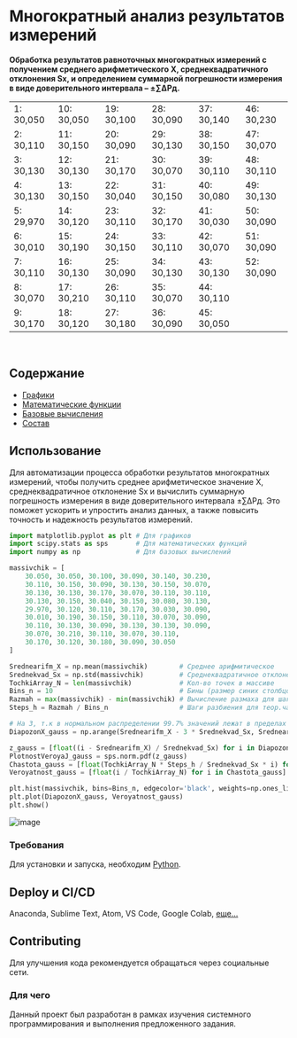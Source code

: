 # Многократный анализ результатов измерений

**Обработка результатов равноточных многократных измерений с получением среднего арифметического X, среднеквадратичного отклонения Sx, и определением суммарной погрешности измерения в виде доверительного интервала – ±∑∆Рд.**
<br>

|              |            |            |           |     |        |
|--------------|------------|------------|-----------|-----|--------|
| 1: 30,050    | 10: 30,050 | 19: 30,100 |28: 30,090 | 37: 30,140 |46: 30,230     |
| 2: 30,110    | 11: 30,150 | 20: 30,090 |29: 30,130 | 38: 30,150 |47: 30,070     |
| 3: 30,130    | 12: 30,130 | 21: 30,170 |30: 30,070 | 39: 30,110 |48: 30,110     |
| 4: 30,130    | 13: 30,150 | 22: 30,040 |31: 30,150 | 40: 30,080 |49: 30,130     |
| 5: 29,970    | 14: 30,120 | 23: 30,110 |32: 30,170 | 41: 30,030 |50: 30,090     |
| 6: 30,010    | 15: 30,190 | 24: 30,150 |33: 30,110 | 42: 30,070 |51: 30,090     |
| 7: 30,110    | 16: 30,130 | 25: 30,090 |34: 30,130 | 43: 30,130 |52: 30,090     |
| 8: 30,070    | 17: 30,210 | 26: 30,110 |35: 30,070 | 44: 30,110 ||
| 9: 30,170    | 18: 30,120 | 27: 30,180 |36: 30,090 | 45: 30,050 ||
<br>

## Содержание
- [Графики](https://matplotlib.org/3.5.3/api/_as_gen/matplotlib.pyplot.html)
- [Математические функции](https://docs.scipy.org/doc/scipy/reference/stats.html)
- [Базовые вычисления](https://numpy.org/)
- [Состав](https://www.vstu.ru/university/personalii/zhdanov_aleksey_andreevich/)
  
## Использование
Для автоматизации процесса обработки результатов многократных измерений, чтобы получить среднее арифметическое значение X, среднеквадратичное отклонение Sx и вычислить суммарную погрешность измерения в виде доверительного интервала ±∑∆Рд. Это поможет ускорить и упростить анализ данных, а также повысить точность и надежность результатов измерений.

```python
import matplotlib.pyplot as plt # Для графиков
import scipy.stats as sps       # Для математических функций
import numpy as np              # Для базовых вычислений

massivchik = [
    30.050, 30.050, 30.100, 30.090, 30.140, 30.230,
    30.110, 30.150, 30.090, 30.130, 30.150, 30.070,
    30.130, 30.130, 30.170, 30.070, 30.110, 30.110,
    30.130, 30.150, 30.040, 30.150, 30.080, 30.130,
    29.970, 30.120, 30.110, 30.170, 30.030, 30.090,
    30.010, 30.190, 30.150, 30.110, 30.070, 30.090,
    30.110, 30.130, 30.090, 30.130, 30.130, 30.090,
    30.070, 30.210, 30.110, 30.070, 30.110,
    30.170, 30.120, 30.180, 30.090, 30.050
]

Srednearifm_X = np.mean(massivchik)        # Среднее арифмитическое
Srednekvad_Sx = np.std(massivchik)         # Среднеквадратичное отклонение
TochkiArray_N = len(massivchik)            # Кол-во точек в массиве
Bins_n = 10                                # Бины (размер синих столбцов в гистограмме)
Razmah = max(massivchik) - min(massivchik) # Вычисление размаха для шагов разбиения
Steps_h = Razmah / Bins_n                  # Шаги разбиения для теор.частоты

# На 3, т.к в нормальном распределении 99.7% значений лежат в пределах трех среднеквадратических отклонений от среднего (От куда, до куда)
DiapozonX_gauss = np.arange(Srednearifm_X - 3 * Srednekvad_Sx, Srednearifm_X + 3 * Srednekvad_Sx, 0.001)

z_gauss = [float((i - Srednearifm_X) / Srednekvad_Sx) for i in DiapozonX_gauss] # Массив аргументов функции Лапласа Z для плотности вероятности
PlotnostVeroyaJ_gauss = sps.norm.pdf(z_gauss)                                   # Функция плотности вероятности j(z) (Лапласа)
Chastota_gauss = [float(TochkiArray_N * Steps_h / Srednekvad_Sx * i) for i in PlotnostVeroyaJ_gauss]  # Массив теоретической частоты
Veroyatnost_gauss = [float(i / TochkiArray_N) for i in Chastota_gauss]                                # Массив теоретической вероятности

plt.hist(massivchik, bins=Bins_n, edgecolor='black', weights=np.ones_like(massivchik) / TochkiArray_N) # Гистограмма (по значениям)
plt.plot(DiapozonX_gauss, Veroyatnost_gauss)                                                           # График по координатам
plt.show()                                                                                             # Вывод
```

![image](https://github.com/rizeshawty/PythonTask/assets/132708222/1aef2278-9c6f-4e87-9ae7-58836ba9fcef)

### Требования
Для установки и запуска, необходим [Python](https://www.python.org/downloads/).

## Deploy и CI/CD
Anaconda, Sublime Text, Atom, VS Code, Google Colab, 
[еще...](https://realpython.com/run-python-scripts/)

## Contributing
Для улучшения кода рекомендуется обращаться через социальные сети.

### Для чего
Данный проект был разработан в рамках изучения системного программирования и выполнения предложенного задания.
